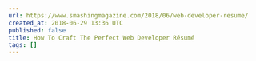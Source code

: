 ```yaml
---
url: https://www.smashingmagazine.com/2018/06/web-developer-resume/
created_at: 2018-06-29 13:36 UTC
published: false
title: How To Craft The Perfect Web Developer Ré­su­mé
tags: []
---
```



